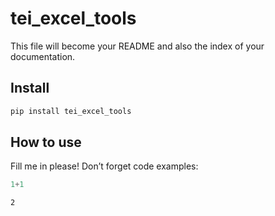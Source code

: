 tei_excel_tools
================

<!-- WARNING: THIS FILE WAS AUTOGENERATED! DO NOT EDIT! -->

This file will become your README and also the index of your
documentation.

## Install

``` sh
pip install tei_excel_tools
```

## How to use

Fill me in please! Don’t forget code examples:

``` python
1+1
```

    2
